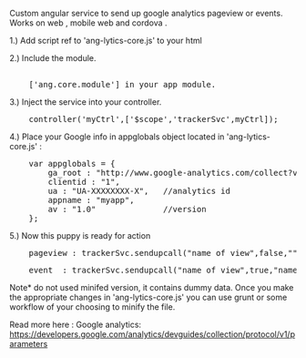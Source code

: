 <p>
	Custom angular service to send up google analytics pageview or events.
	Works on web , mobile web  and cordova .
</p>

1.) Add script ref to 'ang-lytics-core.js' to your html

2.) Include the module.

<pre> 
	['ang.core.module'] in your app module.
</pre>

3.) Inject the service into your controller.

<pre>
	controller('myCtrl',['$scope','trackerSvc',myCtrl]);
</pre>


4.) Place your Google info in appglobals object located in 'ang-lytics-core.js' :

<pre>
	var appglobals = {
	    ga_root : "http://www.google-analytics.com/collect?v=1",
	    clientid : "1",
	    ua : "UA-XXXXXXXX-X",   //analytics id
	    appname : "myapp",
	    av : "1.0"				//version
	};
</pre>

5.) Now this puppy is ready for action
<pre>
	pageview : trackerSvc.sendupcall("name_of_view",false,"","");
</pre>

<pre>
	event  : trackerSvc.sendupcall("name_of_view",true,"name_of_event_action","name_of_event_category");
</pre>


Note* do not used minifed version, it contains dummy data. Once you make the appropriate changes in 'ang-lytics-core.js' you can use grunt
or some workflow of your choosing to minify the file.

Read more here : Google analytics: https://developers.google.com/analytics/devguides/collection/protocol/v1/parameters